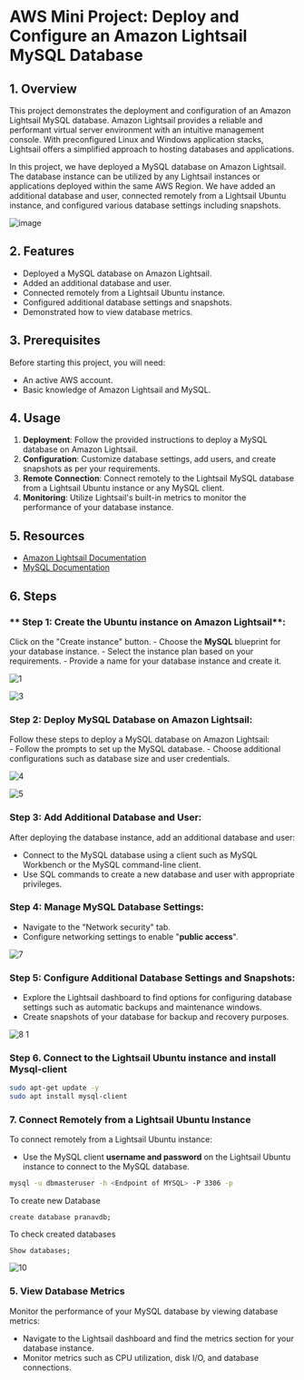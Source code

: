 # AWS Mini Project: Deploy and Configure an Amazon Lightsail MySQL Database

## 1. Overview

This project demonstrates the deployment and configuration of an Amazon Lightsail MySQL database. Amazon Lightsail provides a reliable and performant virtual server environment with an intuitive management console. With preconfigured Linux and Windows application stacks, Lightsail offers a simplified approach to hosting databases and applications.

In this project, we have deployed a MySQL database on Amazon Lightsail. The database instance can be utilized by any Lightsail instances or applications deployed within the same AWS Region. We have added an additional database and user, connected remotely from a Lightsail Ubuntu instance, and configured various database settings including snapshots.

![image](https://github.com/pranavsk313/AWS-Lightsail-Mysql-Configuration/assets/122976840/0a6f6c17-66c5-41a8-b78b-25596da32170)


## 2. Features

- Deployed a MySQL database on Amazon Lightsail.
- Added an additional database and user.
- Connected remotely from a Lightsail Ubuntu instance.
- Configured additional database settings and snapshots.
- Demonstrated how to view database metrics.

## 3. Prerequisites

Before starting this project, you will need:

- An active AWS account.
- Basic knowledge of Amazon Lightsail and MySQL.

## 4. Usage

1. **Deployment**: Follow the provided instructions to deploy a MySQL database on Amazon Lightsail.
2. **Configuration**: Customize database settings, add users, and create snapshots as per your requirements.
3. **Remote Connection**: Connect remotely to the Lightsail MySQL database from a Lightsail Ubuntu instance or any MySQL client.
4. **Monitoring**: Utilize Lightsail's built-in metrics to monitor the performance of your database instance.

## 5. Resources

- [Amazon Lightsail Documentation](https://lightsail.aws.amazon.com/)
- [MySQL Documentation](https://dev.mysql.com/doc/)

## 6. Steps
### ** Step 1: Create the Ubuntu instance on Amazon Lightsail**:
Click on the "Create instance" button.
    - Choose the **MySQL** blueprint for your database instance.
    - Select the instance plan based on your requirements.
    - Provide a name for your database instance and create it.

![1](https://github.com/pranavsk313/AWS-Lightsail-Mysql-Configuration/assets/122976840/c672ee50-d9b4-41b7-9358-96be1bd4811b)

![3](https://github.com/pranavsk313/AWS-Lightsail-Mysql-Configuration/assets/122976840/6db6125b-1aa4-495f-a79d-5ee603eb4a52)


### Step 2: **Deploy MySQL Database on Amazon Lightsail**:
Follow these steps to deploy a MySQL database on Amazon Lightsail:  
    - Follow the prompts to set up the MySQL database.
    - Choose additional configurations such as database size and user credentials.
    
![4](https://github.com/pranavsk313/AWS-Lightsail-Mysql-Configuration/assets/122976840/7065dc12-b6e1-464c-bf33-5e4d1562d099)

![5](https://github.com/pranavsk313/AWS-Lightsail-Mysql-Configuration/assets/122976840/edf912e2-8733-4724-8761-7384a41aea8d)


### Step 3: **Add Additional Database and User**:
After deploying the database instance, add an additional database and user:
- Connect to the MySQL database using a client such as MySQL Workbench or the MySQL command-line client.
- Use SQL commands to create a new database and user with appropriate privileges.

### Step 4: **Manage MySQL Database Settings**:
 - Navigate to the "Network security" tab.
 - Configure networking settings to enable "**public access**".

![7](https://github.com/pranavsk313/AWS-Lightsail-Mysql-Configuration/assets/122976840/31901716-e0aa-4759-ac61-ce6914544bdb)

### Step 5: **Configure Additional Database Settings and Snapshots**:
- Explore the Lightsail dashboard to find options for configuring database settings such as automatic backups and maintenance windows.
- Create snapshots of your database for backup and recovery purposes.

![8 1](https://github.com/pranavsk313/AWS-Lightsail-Mysql-Configuration/assets/122976840/e6e68182-ed13-4b30-b257-4a3027f4ac61)

### Step 6. Connect to the Lightsail Ubuntu instance and install Mysql-client

```bash
sudo apt-get update -y
sudo apt install mysql-client
```

### 7. Connect Remotely from a Lightsail Ubuntu Instance
  To connect remotely from a Lightsail Ubuntu instance:
- Use the MySQL client **username and password** on the Lightsail Ubuntu instance to connect to the MySQL database.
```bash
mysql -u dbmasteruser -h <Endpoint of MYSQL> -P 3306 -p
```
To create new Database
```
create database pranavdb;
```

To check created databases
```
Show databases;
```
![10](https://github.com/pranavsk313/AWS-Lightsail-Mysql-Configuration/assets/122976840/0d552262-f2a5-4088-a7f0-4c4350a0e301)

### 5. View Database Metrics

Monitor the performance of your MySQL database by viewing database metrics:
- Navigate to the Lightsail dashboard and find the metrics section for your database instance.
- Monitor metrics such as CPU utilization, disk I/O, and database connections.
